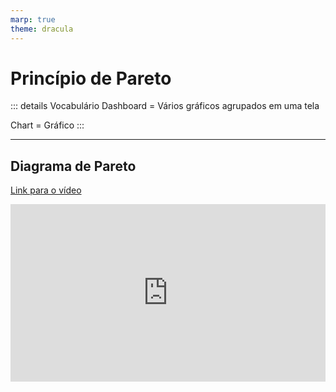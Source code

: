 ```yaml
---
marp: true
theme: dracula
---
```


# Princípio de Pareto

::: details Vocabulário
Dashboard = Vários gráficos agrupados em uma tela

Chart = Gráfico
:::

---

## Diagrama de Pareto

<a href="https://www.youtube.com/embed/BsgMxLaCPXI">Link para o vídeo</a>

<div style="display: flex; align-items: flex-start; gap: 10px;">
    <iframe 
        width="100%"
        height="auto"
        src="https://www.youtube.com/embed/BsgMxLaCPXI"
        frameborder="0"
        allow="accelerometer; autoplay; clipboard-write; encrypted-media; gyroscope; picture-in-picture; web-share"
        allowfullscreen
        style= "display: flex; align-items: center; justify-content: center; aspect-ratio: 16/9;"
    >
    </iframe>
</div>